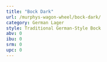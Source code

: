 ```yaml
---
title: "Bock Dark"
url: /murphys-wagon-wheel/bock-dark/
category: German Lager
style: Traditional German-Style Bock
abv: 0
ibu: 0
srm: 0
upc: 0
---
```


